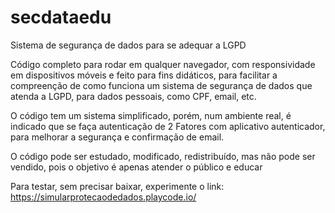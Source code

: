 # secdataedu
Sistema de segurança de dados para se adequar a LGPD

Código completo para rodar em qualquer navegador, com responsividade em dispositivos móveis e feito para fins didáticos, para facilitar a compreenção de como funciona um sistema de segurança de dados que atenda a LGPD, para dados pessoais, como CPF, email, etc.

O código tem um sistema simplificado, porém, num ambiente real, é indicado que se faça autenticação de 2 Fatores com aplicativo autenticador, para melhorar a segurança e confirmação de email.

O código pode ser estudado, modificado, redistribuído, mas não pode ser vendido, pois o objetivo é apenas atender o público e educar

Para testar, sem precisar baixar, experimente o link:
https://simularprotecaodedados.playcode.io/
